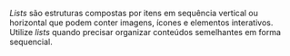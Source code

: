_Lists_ são estruturas compostas por itens em sequência vertical ou horizontal que podem conter imagens, ícones e elementos interativos. Utilize _lists_ quando precisar organizar conteúdos semelhantes em forma sequencial.
